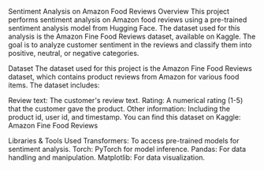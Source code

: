 Sentiment Analysis on Amazon Food Reviews
Overview
This project performs sentiment analysis on Amazon food reviews using a pre-trained sentiment analysis model from Hugging Face. The dataset used for this analysis is the Amazon Fine Food Reviews dataset, available on Kaggle. The goal is to analyze customer sentiment in the reviews and classify them into positive, neutral, or negative categories.

Dataset
The dataset used for this project is the Amazon Fine Food Reviews dataset, which contains product reviews from Amazon for various food items. The dataset includes:

Review text: The customer's review text.
Rating: A numerical rating (1-5) that the customer gave the product.
Other information: Including the product id, user id, and timestamp.
You can find this dataset on Kaggle:
Amazon Fine Food Reviews

Libraries & Tools Used
Transformers: To access pre-trained models for sentiment analysis.
Torch: PyTorch for model inference.
Pandas: For data handling and manipulation.
Matplotlib: For data visualization.
